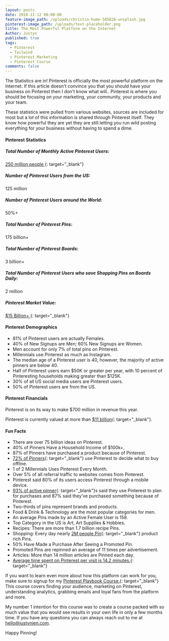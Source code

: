 ```yaml
---
layout: posts
date: 2018-11-12 00:00:00
feature-image_path: /uploads/christin-hume-505826-unsplash.jpg
pinterest-image_path: /uploads/text-placeholder.png
title: The Most Powerful Platform on the Internet
Author: Justyn
published: true
tags:
  - Pinterest
  - Tailwind
  - Pinterest Marketing
  - Pinterest Course
comments: false
---
```


The Statistics are in! Pinterest is officially the most powerful platform on the Internet. If this article doesn't convince you that you should have your business on Pinterest then I don't know what will.. Pinterest is where you should be focusing on your marketing, your community, your products and your team.&nbsp;

These statistics were pulled from various websites, sources are included for most but a lot of this information is shared through Pinterest itself. They know how powerful they are yet they are still letting you run wild posting everything for your business without having to spend a dime.&nbsp;

#### Pinterest Statistics

##### Total Number of Monthly Active Pinterest Users:

[250 million people&nbsp;](https://www.nytimes.com/2018/09/09/technology/pinterest-growth.html){: target="_blank"}

##### Number of Pinterest Users from the US:

125 million

##### Number of Pinterest Users around the World:

50%+

##### Total Number of Pinterest Pins:

175 billion+

##### Total Number of Pinterest Boards:

3 billion+

##### Total Number of Pinterest Users who save Shopping Pins on Boards Daily:

2 million

##### Pinterest Market Value:

[$15 Billion+&nbsp;](https://www.cnbc.com/2018/07/20/pinterest-nearing-1-billion-in-ad-revenue-as-it-plans-to-ipo-mid-2019.html){: target="_blank"}

#### Pinterest Demographics

* 81% of Pinterest users are actually Females.
* 40% of New Signups are Men; 60% New Signups are Women.
* Men account for only 7% of total pins on Pinterest.
* Millennials use Pinterest as much as Instagram.
* The median age of a Pinterest user is 40, however, the majority of active pinners are below 40.
* Half of Pinterest users earn $50K or greater per year, with 10 percent of Pinteresting households making greater than $125K.
* 30% of all US social media users are Pinterest users.
* 50% of Pinterest users are from the US.

#### Pinterest Financials

Pinterest is on its way to make $700 million in revenue this year.

Pinterest is currently valued at more than&nbsp;[$11 billion](http://venturebeat.com/2015/03/16/pinterest-raises-367m-with-a-look-toward-international-expansion/){: target="_blank"}.

#### Fun Facts

* There are over 75 billion ideas on Pinterest.
* 40% of Pinners Have a Household Income of $100k+,
* 87% of Pinners have purchased a product because of Pinterest.
* [72% of Pinners](https://blog.pinterest.com/en/explore-today%E2%80%99s-top-ideas){: target="_blank"} use Pinterest to decide what to buy offline.
* 1 of 2 Millennials Uses Pinterest Every Month.
* Over 5% of all referral traffic to websites comes from Pinterest.
* Pinterest said 80% of its users access Pinterest through a mobile device.
* [93% of active pinner](https://www.millwardbrowndigital.com/pinterest-and-the-power-of-future-intent/){: target="_blank"}s said they use Pinterest to plan for purchases and 87% said they’ve purchased something because of Pinterest.
* Two-thirds of pins represent brands and products.
* Food & Drink & Technology are the most popular categories for men.
* An average Pins made by an Active Female User is 158.
* Top Category in the US is Art, Art Supplies & Hobbies.
* Recipes: There are more than 1.7 billion recipe Pins.
* Shopping: Every day nearly&nbsp;[2M people Pin](http://marketingland.com/pinterest-50-billion-pins-123572){: target="_blank"}&nbsp;product rich Pins.
* 50% Have Made a Purchase After Seeing a Promoted Pin.
* Promoted Pins are repinned an average of 11 times per advertisement.
* Articles: More than 14 million articles are Pinned each day.
* [Average time spent on Pinterest per visit is 14.2 minutes.](https://mashable.com/2012/04/29/pinterest-interest/){: target="_blank"}

If you want to learn even more about how this platform can work for you, make sure to signup for my [Pinterest Playbook Course.](https://justynjen.teachable.com/p/pinterest-playbook-course){: target="_blank"} This course covers finding your audience, marketing on Pinterest, understanding analytics, grabbing emails and loyal fans from the platform and more.&nbsp;

My number 1 intention for this course was to create a course packed with so much value that you would see results in your own life in only a few months time. If you have any questions you can always reach out to me at [hello@justynjen.com](mailto:hello@justynjen.com).

Happy Pinning!